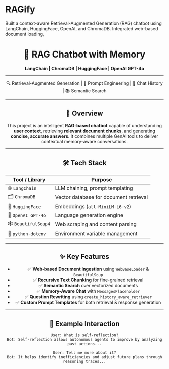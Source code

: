 # RAGify
Built a context-aware Retrieval-Augmented Generation (RAG) chatbot using LangChain, HuggingFace, OpenAI, and ChromaDB. Integrated web-based document loading,
<div align="center">

<div align="center">

# 🧠 RAG Chatbot with Memory  
**LangChain | ChromaDB | HuggingFace | OpenAI GPT-4o**

</div>

---

<div align="center">

🔍 Retrieval-Augmented Generation | 🧩 Prompt Engineering | 💬 Chat History | 📚 Semantic Search

</div>

---

## 🚀 Overview

This project is an intelligent **RAG-based chatbot** capable of understanding **user context**, retrieving **relevant document chunks**, and generating **concise, accurate answers**. It combines multiple GenAI tools to deliver contextual memory-aware conversations.

---

## 🛠️ Tech Stack

| Tool / Library       | Purpose                              |
|----------------------|--------------------------------------|
| 🌐 `LangChain`        | LLM chaining, prompt templating       |
| 🗂️ `ChromaDB`         | Vector database for document retrieval|
| 🧠 `HuggingFace`       | Embeddings (`all-MiniLM-L6-v2`)       |
| 🤖 `OpenAI GPT-4o`     | Language generation engine            |
| 🕸️ `BeautifulSoup4`   | Web scraping and content parsing      |
| 🔐 `python-dotenv`    | Environment variable management       |

---

## ✨ Key Features

- ✅ **Web-based Document Ingestion** using `WebBaseLoader` & `BeautifulSoup`
- ✅ **Recursive Text Chunking** for fine-grained retrieval
- ✅ **Semantic Search** over vectorized documents
- ✅ **Memory-Aware Chat** with `MessagesPlaceholder`
- ✅ **Question Rewriting** using `create_history_aware_retriever`
- ✅ **Custom Prompt Templates** for both retrieval & response generation

---

## 🧪 Example Interaction

```text
User: What is self-reflection?
Bot: Self-reflection allows autonomous agents to improve by analyzing past actions...

User: Tell me more about it?
Bot: It helps identify inefficiencies and adjust future plans through reasoning traces...

